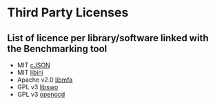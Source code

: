 Third Party Licenses
====================

## List of licence per library/software linked with the Benchmarking tool

 - MIT [cJSON](https://github.com/DaveGamble/cJSON#license)
 - MIT [libini](https://github.com/rxi/ini#license)
 - Apache v2.0 [libmfa](https://gitlab.com/micro-ROS/benchmarking-tools/benchmarking/-/blob/master/COPYING)
 - GPL v3 [libswo](https://gitlab.zapb.de/zapb/libswo/-/blob/master/COPYING)
 - GPL v3 [openocd](https://github.com/ntfreak/openocd/blob/v0.10.0/COPYING)

